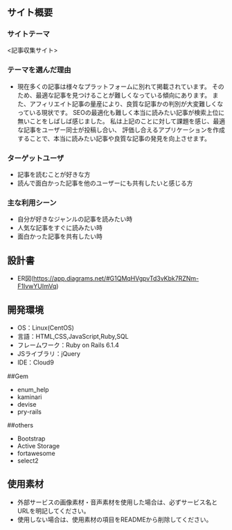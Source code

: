 # <Article Aggregator>

## サイト概要
### サイトテーマ
<記事収集サイト>

### テーマを選んだ理由
- 現在多くの記事は様々なプラットフォームに別れて掲載されています。
そのため、最適な記事を見つけることが難しくなっている傾向にあります。
また、アフィリエイト記事の量産により、良質な記事かの判別が大変難しくなっている現状です。
SEOの最適化も難しく本当に読みたい記事が検索上位に無いことをしばしば感じました。
私は上記のことに対して課題を感じ、最適な記事をユーザー同士が投稿し合い、
評価し合えるアプリケーションを作成することで、本当に読みたい記事や良質な記事の発見を向上させます。

### ターゲットユーザ
- 記事を読むことが好きな方
- 読んで面白かった記事を他のユーザーにも共有したいと感じる方

### 主な利用シーン
- 自分が好きなジャンルの記事を読みたい時
- 人気な記事をすぐに読みたい時
- 面白かった記事を共有したい時

## 設計書
- ER図(https://app.diagrams.net/#G1QMqHVgpvTd3vKbk7RZNm-F1lvwYUImVq)

## 開発環境
- OS：Linux(CentOS)
- 言語：HTML,CSS,JavaScript,Ruby,SQL
- フレームワーク：Ruby on Rails 6.1.4
- JSライブラリ：jQuery
- IDE：Cloud9

##Gem
- enum_help
- kaminari
- devise
- pry-rails

##others
- Bootstrap
- Active Storage
- fortawesome
- select2

## 使用素材
- 外部サービスの画像素材・音声素材を使用した場合は、必ずサービス名とURLを明記してください。
- 使用しない場合は、使用素材の項目をREADMEから削除してください。